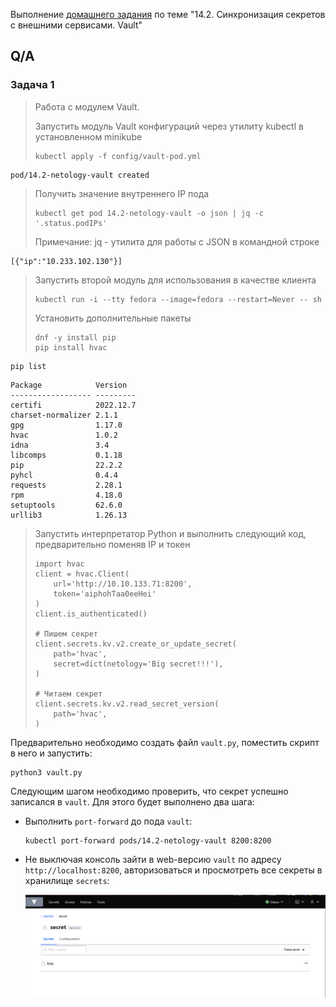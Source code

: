Выполнение [домашнего задания](https://github.com/netology-code/clokub-homeworks/blob/clokub-5/14.2.md)
по теме "14.2. Синхронизация секретов с внешними сервисами. Vault"

## Q/A

### Задача 1

> Работа с модулем Vault.
> 
> Запустить модуль Vault конфигураций через утилиту kubectl в установленном minikube
> 
> ```
> kubectl apply -f config/vault-pod.yml
> ```

```text
pod/14.2-netology-vault created
```

> Получить значение внутреннего IP пода
> 
> ```
> kubectl get pod 14.2-netology-vault -o json | jq -c '.status.podIPs'
> ```
> 
> Примечание: jq - утилита для работы с JSON в командной строке

```text
[{"ip":"10.233.102.130"}]
```

> Запустить второй модуль для использования в качестве клиента
> 
> ```
> kubectl run -i --tty fedora --image=fedora --restart=Never -- sh
> ```
> 
> Установить дополнительные пакеты
> 
> ```
> dnf -y install pip
> pip install hvac
> ```

```shell
pip list
```

```text
Package            Version
------------------ ---------
certifi            2022.12.7
charset-normalizer 2.1.1
gpg                1.17.0
hvac               1.0.2
idna               3.4
libcomps           0.1.18
pip                22.2.2
pyhcl              0.4.4
requests           2.28.1
rpm                4.18.0
setuptools         62.6.0
urllib3            1.26.13
```

> Запустить интерпретатор Python и выполнить следующий код, предварительно
> поменяв IP и токен
> 
> ```
> import hvac
> client = hvac.Client(
>     url='http://10.10.133.71:8200',
>     token='aiphohTaa0eeHei'
> )
> client.is_authenticated()
> 
> # Пишем секрет
> client.secrets.kv.v2.create_or_update_secret(
>     path='hvac',
>     secret=dict(netology='Big secret!!!'),
> )
> 
> # Читаем секрет
> client.secrets.kv.v2.read_secret_version(
>     path='hvac',
> )
> ```

Предварительно необходимо создать файл `vault.py`, поместить скрипт в него и запустить:

```shell
python3 vault.py
```

Следующим шагом необходимо проверить, что секрет успешно записался в `vault`. Для этого будет выполнено два шага:
* Выполнить `port-forward` до пода `vault`:

    ```shell
    kubectl port-forward pods/14.2-netology-vault 8200:8200
    ```

* Не выключая консоль зайти в web-версию `vault` по адресу `http://localhost:8200`, авторизоваться
  и просмотреть все секреты в хранилище `secrets`:

    ![vault_ui_secret.png](./img/vault_ui_secret.png)
